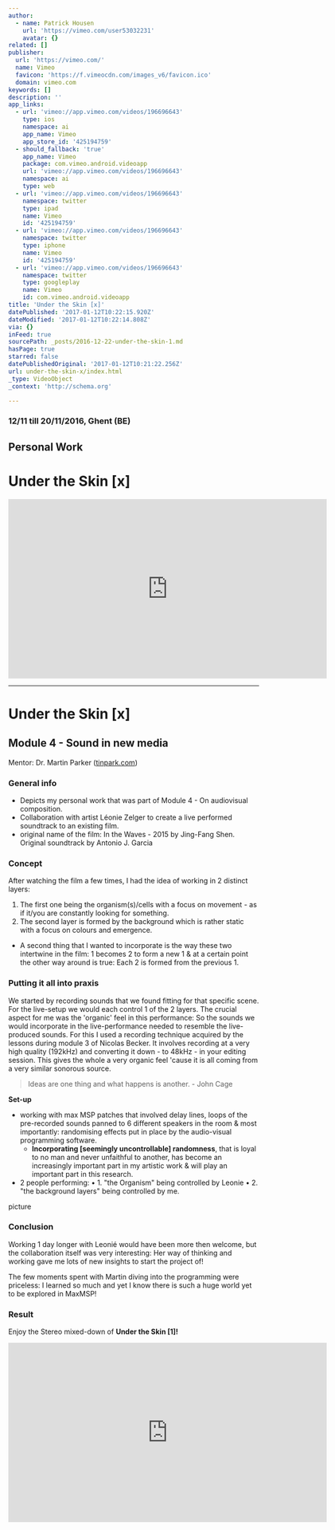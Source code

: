 ```yaml
---
author:
  - name: Patrick Housen
    url: 'https://vimeo.com/user53032231'
    avatar: {}
related: []
publisher:
  url: 'https://vimeo.com/'
  name: Vimeo
  favicon: 'https://f.vimeocdn.com/images_v6/favicon.ico'
  domain: vimeo.com
keywords: []
description: ''
app_links:
  - url: 'vimeo://app.vimeo.com/videos/196696643'
    type: ios
    namespace: ai
    app_name: Vimeo
    app_store_id: '425194759'
  - should_fallback: 'true'
    app_name: Vimeo
    package: com.vimeo.android.videoapp
    url: 'vimeo://app.vimeo.com/videos/196696643'
    namespace: ai
    type: web
  - url: 'vimeo://app.vimeo.com/videos/196696643'
    namespace: twitter
    type: ipad
    name: Vimeo
    id: '425194759'
  - url: 'vimeo://app.vimeo.com/videos/196696643'
    namespace: twitter
    type: iphone
    name: Vimeo
    id: '425194759'
  - url: 'vimeo://app.vimeo.com/videos/196696643'
    namespace: twitter
    type: googleplay
    name: Vimeo
    id: com.vimeo.android.videoapp
title: 'Under the Skin [x]'
datePublished: '2017-01-12T10:22:15.920Z'
dateModified: '2017-01-12T10:22:14.808Z'
via: {}
inFeed: true
sourcePath: _posts/2016-12-22-under-the-skin-1.md
hasPage: true
starred: false
datePublishedOriginal: '2017-01-12T10:21:22.256Z'
url: under-the-skin-x/index.html
_type: VideoObject
_context: 'http://schema.org'

---
```

### 12/11 till 20/11/2016, Ghent (BE)

## Personal Work

# Under the Skin \[x\]

<iframe src="https://cdn.embedly.com/widgets/media.html?src=https%3A%2F%2Fplayer.vimeo.com%2Fvideo%2F196696643&amp;url=https%3A%2F%2Fvimeo.com%2F196696643&amp;image=https%3A%2F%2Fi.vimeocdn.com%2Fvideo%2F609249153_640.jpg&amp;key=b7d04c9b404c499eba89ee7072e1c4f7&amp;type=text%2Fhtml&amp;schema=vimeo" width="640" height="360" scrolling="no" frameborder="0" allowfullscreen="" style=""></iframe>

---

# **Under the Skin \[x\]**

## **Module 4 - Sound in new media**

Mentor: Dr. Martin Parker ([tinpark.com][0])

### **General info**

* Depicts my personal work that was part of Module 4 - On audiovisual composition.
* Collaboration with artist Léonie Zelger to create a live performed soundtrack to an existing film.
* original name of the film: In the Waves - 2015 by Jing-Fang Shen. Original soundtrack by Antonio J. Garcia

### **Concept**

After watching the film a few times, I had the idea of working in 2 distinct layers:

1. The first one being the organism(s)/cells with a focus on movement - as if it/you are constantly looking for something. 
2. The second layer is formed by the background which is rather static with a focus on colours and emergence.

* A second thing that I wanted to incorporate is the way these two intertwine in the film: 1 becomes 2 to form a new 1 & at a certain point the other way around is true: Each 2 is formed from the previous 1\.

### **Putting it all into praxis**

We started by recording sounds that we found fitting for that specific scene. For the live-setup we would each control 1 of the 2 layers. The crucial aspect for me was the 'organic' feel in this performance: So the sounds we would incorporate in the live-performance needed to resemble the live-produced sounds. For this I used a recording technique acquired by the lessons during module 3 of Nicolas Becker. It involves recording at a very high quality (192kHz) and converting it down - to 48kHz - in your editing session. This gives the whole a very organic feel 'cause it is all coming from a very similar sonorous source. 
> 
> Ideas are one thing and what happens is another. - John Cage

**Set-up**

* working with max MSP patches that involved delay lines, loops of the pre-recorded sounds panned to 6 different speakers in the room & most importantly: randomising effects put in place by the audio-visual programming software. 
  * **Incorporating \[seemingly uncontrollable\] randomness**, that is loyal to no man and never unfaithful to another, has become an increasingly important part in my artistic work & will play an important part in this research.
* 2 people performing: • 1\. "the Organism" being controlled by Leonie • 2\. "the background layers" being controlled by me.

picture

### **Conclusion**

Working 1 day longer with Leonié would have been more then welcome, but the collaboration itself was very interesting: Her way of thinking and working gave me lots of new insights to start the project of! 

The few moments spent with Martin diving into the programming were priceless: I learned so much and yet I know there is such a huge world yet to be explored in MaxMSP! 

### **Result**

Enjoy the Stereo mixed-down of **Under the Skin \[1\]!**

<iframe src="https://cdn.embedly.com/widgets/media.html?src=https%3A%2F%2Fplayer.vimeo.com%2Fvideo%2F196696643&amp;url=https%3A%2F%2Fvimeo.com%2F196696643&amp;image=https%3A%2F%2Fi.vimeocdn.com%2Fvideo%2F609249153_640.jpg&amp;key=b7d04c9b404c499eba89ee7072e1c4f7&amp;type=text%2Fhtml&amp;schema=vimeo" width="640" height="360" scrolling="no" frameborder="0" allowfullscreen="" style=""></iframe>



[0]: http://tinpark.com/